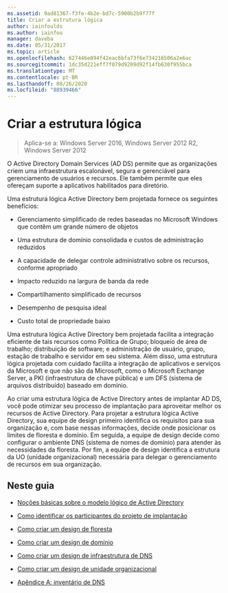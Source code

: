 ```yaml
---
ms.assetid: 9ad81367-f3fe-4b2e-bd7c-5900b2b9f77f
title: Criar a estrutura lógica
author: iainfoulds
ms.author: iainfou
manager: daveba
ms.date: 05/31/2017
ms.topic: article
ms.openlocfilehash: 627446e894f42eac6bfa73f6e734216506a2e6ac
ms.sourcegitcommit: 1dc35d221eff7f079d9209d92f14fb630f955bca
ms.translationtype: MT
ms.contentlocale: pt-BR
ms.lasthandoff: 08/26/2020
ms.locfileid: "88939466"
---
```

# <a name="designing-the-logical-structure"></a>Criar a estrutura lógica

>Aplica-se a: Windows Server 2016, Windows Server 2012 R2, Windows Server 2012

O Active Directory Domain Services (AD DS) permite que as organizações criem uma infraestrutura escalonável, segura e gerenciável para gerenciamento de usuários e recursos. Ele também permite que eles ofereçam suporte a aplicativos habilitados para diretório.

Uma estrutura lógica Active Directory bem projetada fornece os seguintes benefícios:

-   Gerenciamento simplificado de redes baseadas no Microsoft Windows que contêm um grande número de objetos

-   Uma estrutura de domínio consolidada e custos de administração reduzidos

-   A capacidade de delegar controle administrativo sobre os recursos, conforme apropriado

-   Impacto reduzido na largura de banda da rede

-   Compartilhamento simplificado de recursos

-   Desempenho de pesquisa ideal

-   Custo total de propriedade baixo

Uma estrutura lógica Active Directory bem projetada facilita a integração eficiente de tais recursos como Política de Grupo; bloqueio de área de trabalho; distribuição de software; e administração de usuário, grupo, estação de trabalho e servidor em seu sistema. Além disso, uma estrutura lógica projetada com cuidado facilita a integração de aplicativos e serviços da Microsoft e que não são da Microsoft, como o Microsoft Exchange Server, a PKI (infraestrutura de chave pública) e um DFS (sistema de arquivos distribuído) baseado em domínio.

Ao criar uma estrutura lógica de Active Directory antes de implantar AD DS, você pode otimizar seu processo de implantação para aproveitar melhor os recursos de Active Directory. Para projetar a estrutura lógica Active Directory, sua equipe de design primeiro identifica os requisitos para sua organização e, com base nessas informações, decide onde posicionar os limites de floresta e domínio. Em seguida, a equipe de design decide como configurar o ambiente DNS (sistema de nomes de domínio) para atender às necessidades da floresta. Por fim, a equipe de design identifica a estrutura da UO (unidade organizacional) necessária para delegar o gerenciamento de recursos em sua organização.

## <a name="in-this-guide"></a>Neste guia

-   [Noções básicas sobre o modelo lógico de Active Directory](../../ad-ds/plan/Understanding-the-Active-Directory-Logical-Model.md)

-   [Como identificar os participantes do projeto de implantação](../../ad-ds/plan/Identifying-the-Deployment-Project-Participants.md)

-   [Como criar um design de floresta](../../ad-ds/plan/Creating-a-Forest-Design.md)

-   [Como criar um design de domínio](../../ad-ds/plan/Creating-a-Domain-Design.md)

-   [Como criar um design de infraestrutura de DNS](../../ad-ds/plan/Creating-a-DNS-Infrastructure-Design.md)

-   [Como criar um design de unidade organizacional](../../ad-ds/plan/Creating-an-Organizational-Unit-Design.md)

-   [Apêndice A: inventário de DNS](../../ad-ds/plan/Appendix-A--DNS-Inventory.md)



